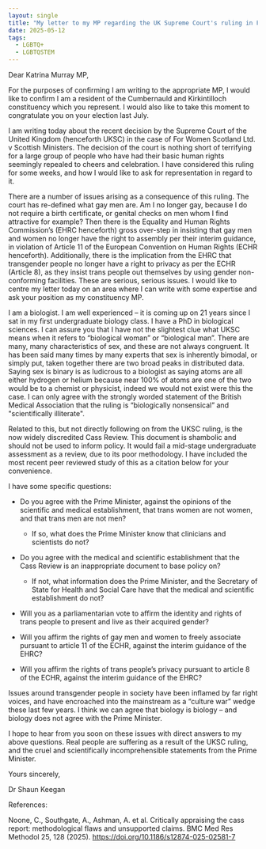 ```yaml
---
layout: single
title: "My letter to my MP regarding the UK Supreme Court's ruling in FWS v Scottish Ministers"
date: 2025-05-12
tags:
  - LGBTQ+
  - LGBTQSTEM
---
```


Dear Katrina Murray MP,

For the purposes of confirming I am writing to the appropriate MP, I would like to confirm I am a resident of the Cumbernauld and Kirkintilloch constituency which you represent. I would also like to take this moment to congratulate you on your election last July.

I am writing today about the recent decision by the Supreme Court of the United Kingdom (henceforth UKSC) in the case of For Women Scotland Ltd. v Scottish Ministers. The decision of the court is nothing short of terrifying for a large group of people who have had their basic human rights seemingly repealed to cheers and celebration. I have considered this ruling for some weeks, and how I would like to ask for representation in regard to it.

There are a number of issues arising as a consequence of this ruling. The court has re-defined what gay men are. Am I no longer gay, because I do not require a birth certificate, or genital checks on men whom I find attractive for example? Then there is the Equality and Human Rights Commission’s (EHRC henceforth) gross over-step in insisting that gay men and women no longer have the right to assembly per their interim guidance, in violation of Article 11 of the European Convention on Human Rights (ECHR henceforth). Additionally, there is the implication from the EHRC that transgender people no longer have a right to privacy as per the ECHR (Article 8), as they insist trans people out themselves by using gender non-conforming facilities. These are serious, serious issues. I would like to centre my letter today on an area where I can write with some expertise and ask your position as my constituency MP.

I am a biologist. I am well experienced – it is coming up on 21 years since I sat in my first undergraduate biology class. I have a PhD in biological sciences. I can assure you that I have not the slightest clue what UKSC means when it refers to “biological woman” or “biological man”. There are many, many characteristics of sex, and these are not always congruent. It has been said many times by many experts that sex is inherently bimodal, or simply put, taken together there are two broad peaks in distributed data. Saying sex is binary is as ludicrous to a biologist as saying atoms are all either hydrogen or helium because near 100% of atoms are one of the two would be to a chemist or physicist, indeed we would not exist were this the case. I can only agree with the strongly worded statement of the British Medical Association that the ruling is “biologically nonsensical” and "scientifically illiterate".

Related to this, but not directly following on from the UKSC ruling, is the now widely discredited Cass Review. This document is shambolic and should not be used to inform policy. It would fail a mid-stage undergraduate assessment as a review, due to its poor methodology. I have included the most recent peer reviewed study of this as a citation below for your convenience.

I have some specific questions:

-   Do you agree with the Prime Minister, against the opinions of the scientific and medical establishment, that trans women are not women, and that trans men are not men?

    -   If so, what does the Prime Minister know that clinicians and scientists do not?

-   Do you agree with the medical and scientific establishment that the Cass Review is an inappropriate document to base policy on?

    -   If not, what information does the Prime Minister, and the Secretary of State for Health and Social Care have that the medical and scientific establishment do not?

-   Will you as a parliamentarian vote to affirm the identity and rights of trans people to present and live as their acquired gender?

-   Will you affirm the rights of gay men and women to freely associate pursuant to article 11 of the ECHR, against the interim guidance of the EHRC?

-   Will you affirm the rights of trans people’s privacy pursuant to article 8 of the ECHR, against the interim guidance of the EHRC?

Issues around transgender people in society have been inflamed by far right voices, and have encroached into the mainstream as a “culture war” wedge these last few years. I think we can agree that biology is biology – and biology does not agree with the Prime Minister.

I hope to hear from you soon on these issues with direct answers to my above questions. Real people are suffering as a result of the UKSC ruling, and the cruel and scientifically incomprehensible statements from the Prime Minister.

Yours sincerely,

Dr Shaun Keegan

References:

Noone, C., Southgate, A., Ashman, A. et al. Critically appraising the cass report: methodological flaws and unsupported claims. BMC Med Res Methodol 25, 128 (2025). <https://doi.org/10.1186/s12874-025-02581-7>
